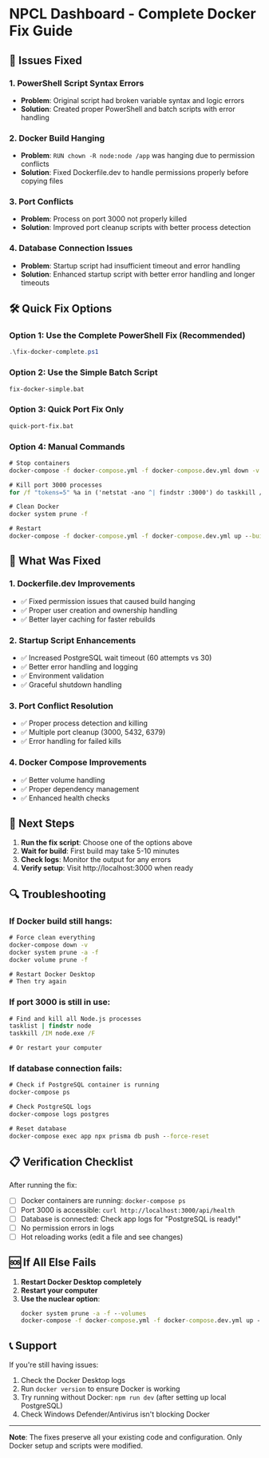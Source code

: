 # NPCL Dashboard - Complete Docker Fix Guide

## 🚨 Issues Fixed

### 1. PowerShell Script Syntax Errors
- **Problem**: Original script had broken variable syntax and logic errors
- **Solution**: Created proper PowerShell and batch scripts with error handling

### 2. Docker Build Hanging
- **Problem**: `RUN chown -R node:node /app` was hanging due to permission conflicts
- **Solution**: Fixed Dockerfile.dev to handle permissions properly before copying files

### 3. Port Conflicts
- **Problem**: Process on port 3000 not properly killed
- **Solution**: Improved port cleanup scripts with better process detection

### 4. Database Connection Issues
- **Problem**: Startup script had insufficient timeout and error handling
- **Solution**: Enhanced startup script with better error handling and longer timeouts

## 🛠️ Quick Fix Options

### Option 1: Use the Complete PowerShell Fix (Recommended)
```powershell
.\fix-docker-complete.ps1
```

### Option 2: Use the Simple Batch Script
```cmd
fix-docker-simple.bat
```

### Option 3: Quick Port Fix Only
```cmd
quick-port-fix.bat
```

### Option 4: Manual Commands
```cmd
# Stop containers
docker-compose -f docker-compose.yml -f docker-compose.dev.yml down -v --remove-orphans

# Kill port 3000 processes
for /f "tokens=5" %a in ('netstat -ano ^| findstr :3000') do taskkill /PID %a /F

# Clean Docker
docker system prune -f

# Restart
docker-compose -f docker-compose.yml -f docker-compose.dev.yml up --build --force-recreate
```

## 🔧 What Was Fixed

### 1. Dockerfile.dev Improvements
- ✅ Fixed permission issues that caused build hanging
- ✅ Proper user creation and ownership handling
- ✅ Better layer caching for faster rebuilds

### 2. Startup Script Enhancements
- ✅ Increased PostgreSQL wait timeout (60 attempts vs 30)
- ✅ Better error handling and logging
- ✅ Environment validation
- ✅ Graceful shutdown handling

### 3. Port Conflict Resolution
- ✅ Proper process detection and killing
- ✅ Multiple port cleanup (3000, 5432, 6379)
- ✅ Error handling for failed kills

### 4. Docker Compose Improvements
- ✅ Better volume handling
- ✅ Proper dependency management
- ✅ Enhanced health checks

## 🚀 Next Steps

1. **Run the fix script**: Choose one of the options above
2. **Wait for build**: First build may take 5-10 minutes
3. **Check logs**: Monitor the output for any errors
4. **Verify setup**: Visit http://localhost:3000 when ready

## 🔍 Troubleshooting

### If Docker build still hangs:
```cmd
# Force clean everything
docker-compose down -v
docker system prune -a -f
docker volume prune -f

# Restart Docker Desktop
# Then try again
```

### If port 3000 is still in use:
```cmd
# Find and kill all Node.js processes
tasklist | findstr node
taskkill /IM node.exe /F

# Or restart your computer
```

### If database connection fails:
```cmd
# Check if PostgreSQL container is running
docker-compose ps

# Check PostgreSQL logs
docker-compose logs postgres

# Reset database
docker-compose exec app npx prisma db push --force-reset
```

## 📋 Verification Checklist

After running the fix:

- [ ] Docker containers are running: `docker-compose ps`
- [ ] Port 3000 is accessible: `curl http://localhost:3000/api/health`
- [ ] Database is connected: Check app logs for "PostgreSQL is ready!"
- [ ] No permission errors in logs
- [ ] Hot reloading works (edit a file and see changes)

## 🆘 If All Else Fails

1. **Restart Docker Desktop completely**
2. **Restart your computer**
3. **Use the nuclear option**:
   ```cmd
   docker system prune -a -f --volumes
   docker-compose -f docker-compose.yml -f docker-compose.dev.yml up --build --force-recreate
   ```

## 📞 Support

If you're still having issues:
1. Check the Docker Desktop logs
2. Run `docker version` to ensure Docker is working
3. Try running without Docker: `npm run dev` (after setting up local PostgreSQL)
4. Check Windows Defender/Antivirus isn't blocking Docker

---

**Note**: The fixes preserve all your existing code and configuration. Only Docker setup and scripts were modified.